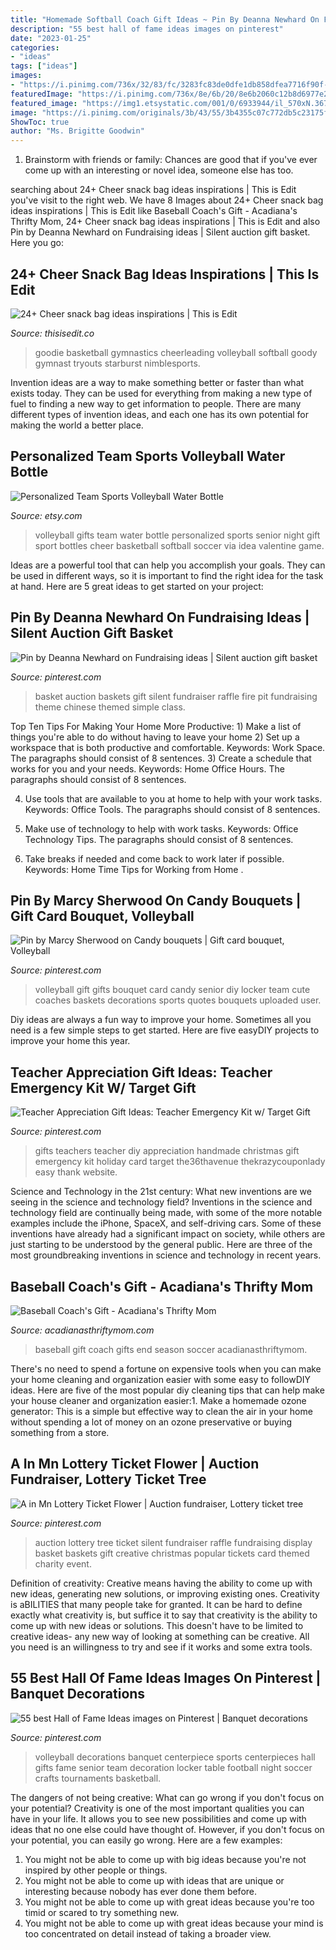 ```yaml
---
title: "Homemade Softball Coach Gift Ideas ~ Pin By Deanna Newhard On Fundraising Ideas"
description: "55 best hall of fame ideas images on pinterest"
date: "2023-01-25"
categories:
- "ideas"
tags: ["ideas"]
images:
- "https://i.pinimg.com/736x/32/83/fc/3283fc83de0dfe1db858dfea7716f90f--volleyball-decorations-volleyball-party.jpg"
featuredImage: "https://i.pinimg.com/736x/8e/6b/20/8e6b2060c12b8d6977e275da49e7d98f--volleyball-party-volleyball-senior-gifts.jpg"
featured_image: "https://img1.etsystatic.com/001/0/6933944/il_570xN.367695697_3vio.jpg"
image: "https://i.pinimg.com/originals/3b/43/55/3b4355c07c772db5c23175f5b4ca110f.jpg"
ShowToc: true
author: "Ms. Brigitte Goodwin"
---
```



1. Brainstorm with friends or family: Chances are good that if you've ever come up with an interesting or novel idea, someone else has too.

	

		
searching about 24+ Cheer snack bag ideas inspirations | This is Edit you've visit to the right web. We have 8 Images about 24+ Cheer snack bag ideas inspirations | This is Edit like Baseball Coach&#039;s Gift - Acadiana&#039;s Thrifty Mom, 24+ Cheer snack bag ideas inspirations | This is Edit and also Pin by Deanna Newhard on Fundraising ideas | Silent auction gift basket. Here you go:
		
    
## 24+ Cheer Snack Bag Ideas Inspirations | This Is Edit

<img loading=lazy src="https://i.pinimg.com/originals/c1/19/57/c11957c8d6e6e56b3f63a2c4fcdea85f.jpg" onerror="this.onerror=null;this.src='https://tse1.mm.bing.net/th?id=OIP.kPgluFxH796aMmA3KHeA0wHaJ4&amp;pid=15.1';" alt="24+ Cheer snack bag ideas inspirations | This is Edit">

_Source: thisisedit.co_

>goodie basketball gymnastics cheerleading volleyball softball goody gymnast tryouts starburst nimblesports. 

	

Invention ideas are a way to make something better or faster than what exists today. They can be used for everything from making a new type of fuel to finding a new way to get information to people. There are many different types of invention ideas, and each one has its own potential for making the world a better place.

    
## Personalized Team Sports Volleyball Water Bottle

<img loading=lazy src="https://img1.etsystatic.com/001/0/6933944/il_570xN.367695697_3vio.jpg" onerror="this.onerror=null;this.src='https://tse2.mm.bing.net/th?id=OIP.HE-_SM1avXE8n1MiR2Tl5wHaJ4&amp;pid=15.1';" alt="Personalized Team Sports Volleyball Water Bottle">

_Source: etsy.com_

>volleyball gifts team water bottle personalized sports senior night gift sport bottles cheer basketball softball soccer via idea valentine game. 

	

Ideas are a powerful tool that can help you accomplish your goals. They can be used in different ways, so it is important to find the right idea for the task at hand. Here are 5 great ideas to get started on your project: 

    
## Pin By Deanna Newhard On Fundraising Ideas | Silent Auction Gift Basket

<img loading=lazy src="https://i.pinimg.com/originals/18/50/58/185058da49edb45116aa4089651c15c5.jpg" onerror="this.onerror=null;this.src='https://tse3.mm.bing.net/th?id=OIP.dAcOruYCWNgvU7KiA7NLQgHaJ4&amp;pid=15.1';" alt="Pin by Deanna Newhard on Fundraising ideas | Silent auction gift basket">

_Source: pinterest.com_

>basket auction baskets gift silent fundraiser raffle fire pit fundraising theme chinese themed simple class. 

	

Top Ten Tips For Making Your Home More Productive: 1) Make a list of things you're able to do without having to leave your home
2) Set up a workspace that is both productive and comfortable. Keywords: Work Space. The paragraphs should consist of 8 sentences.
3) Create a schedule that works for you and your needs. Keywords: Home Office Hours. The paragraphs should consist of 8 sentences.

4) Use tools that are available to you at home to help with your work tasks. Keywords: Office Tools. The paragraphs should consist of 8 sentences.

5) Make use of technology to help with work tasks. Keywords: Office Technology Tips. The paragraphs should consist of 8 sentences.

6) Take breaks if needed and come back to work later if possible. Keywords: Home Time Tips for Working from Home .

    
## Pin By Marcy Sherwood On Candy Bouquets | Gift Card Bouquet, Volleyball

<img loading=lazy src="https://i.pinimg.com/736x/8e/6b/20/8e6b2060c12b8d6977e275da49e7d98f--volleyball-party-volleyball-senior-gifts.jpg" onerror="this.onerror=null;this.src='https://tse3.mm.bing.net/th?id=OIP.ZmmBQWKyPmZsabqUr4ALYQHaJ6&amp;pid=15.1';" alt="Pin by Marcy Sherwood on Candy bouquets | Gift card bouquet, Volleyball">

_Source: pinterest.com_

>volleyball gift gifts bouquet card candy senior diy locker team cute coaches baskets decorations sports quotes bouquets uploaded user. 

	

Diy ideas are always a fun way to improve your home. Sometimes all you need is a few simple steps to get started. Here are five easyDIY projects to improve your home this year.

    
## Teacher Appreciation Gift Ideas: Teacher Emergency Kit W/ Target Gift

<img loading=lazy src="https://i.pinimg.com/736x/8f/57/d5/8f57d5817827ee170f1861383573de77.jpg" onerror="this.onerror=null;this.src='https://tse1.mm.bing.net/th?id=OIP.1hTz8Kb1Fey0Q6QchzRnmgAAAA&amp;pid=15.1';" alt="Teacher Appreciation Gift Ideas: Teacher Emergency Kit w/ Target Gift">

_Source: pinterest.com_

>gifts teachers teacher diy appreciation handmade christmas gift emergency kit holiday card target the36thavenue thekrazycouponlady easy thank website. 

	

Science and Technology in the 21st century: What new inventions are we seeing in the science and technology field?
Inventions in the science and technology field are continually being made, with some of the more notable examples include the iPhone, SpaceX, and self-driving cars. Some of these inventions have already had a significant impact on society, while others are just starting to be understood by the general public. Here are three of the most groundbreaking inventions in science and technology in recent years.

    
## Baseball Coach&#039;s Gift - Acadiana&#039;s Thrifty Mom

<img loading=lazy src="http://acadianasthriftymom.com/wp-content/uploads/2013/05/End-of-year-coachs-gifts.jpg" onerror="this.onerror=null;this.src='https://tse2.mm.bing.net/th?id=OIP.Enq5NZE-fDFUt_EOZzgM_gHaDq&amp;pid=15.1';" alt="Baseball Coach&#039;s Gift - Acadiana&#039;s Thrifty Mom">

_Source: acadianasthriftymom.com_

>baseball gift coach gifts end season soccer acadianasthriftymom. 

	

There's no need to spend a fortune on expensive tools when you can make your home cleaning and organization easier with some easy to followDIY ideas. Here are five of the most popular diy cleaning tips that can help make your house cleaner and organization easier:1. Make a homemade ozone generator: This is a simple but effective way to clean the air in your home without spending a lot of money on an ozone preservative or buying something from a store.

    
## A In Mn Lottery Ticket Flower | Auction Fundraiser, Lottery Ticket Tree

<img loading=lazy src="https://i.pinimg.com/originals/3b/43/55/3b4355c07c772db5c23175f5b4ca110f.jpg" onerror="this.onerror=null;this.src='https://tse4.mm.bing.net/th?id=OIP.AMoePSYjUBGj0dgCGEKyLgHaM3&amp;pid=15.1';" alt="A in Mn Lottery Ticket Flower | Auction fundraiser, Lottery ticket tree">

_Source: pinterest.com_

>auction lottery tree ticket silent fundraiser raffle fundraising display basket baskets gift creative christmas popular tickets card themed charity event. 

	

Definition of creativity: Creative means having the ability to come up with new ideas, generating new solutions, or improving existing ones.
Creativity is aBILITIES that many people take for granted. It can be hard to define exactly what creativity is, but suffice it to say that creativity is the ability to come up with new ideas or solutions. This doesn't have to be limited to creative ideas- any new way of looking at something can be creative. All you need is an willingness to try and see if it works and some extra tools.

    
## 55 Best Hall Of Fame Ideas Images On Pinterest | Banquet Decorations

<img loading=lazy src="https://i.pinimg.com/736x/32/83/fc/3283fc83de0dfe1db858dfea7716f90f--volleyball-decorations-volleyball-party.jpg" onerror="this.onerror=null;this.src='https://tse4.mm.bing.net/th?id=OIP.htfkw4jU0JQiUl54-Yv5kAHaJ3&amp;pid=15.1';" alt="55 best Hall of Fame Ideas images on Pinterest | Banquet decorations">

_Source: pinterest.com_

>volleyball decorations banquet centerpiece sports centerpieces hall gifts fame senior team decoration locker table football night soccer crafts tournaments basketball. 

	

The dangers of not being creative: What can go wrong if you don't focus on your potential?
Creativity is one of the most important qualities you can have in your life. It allows you to see new possibilities and come up with ideas that no one else could have thought of. However, if you don't focus on your potential, you can easily go wrong. Here are a few examples: 
1) You might not be able to come up with big ideas because you're not inspired by other people or things. 
2) You might not be able to come up with ideas that are unique or interesting because nobody has ever done them before. 
3) You might not be able to come up with great ideas because you're too timid or scared to try something new. 
4) You might not be able to come up with great ideas because your mind is too concentrated on detail instead of taking a broader view.

